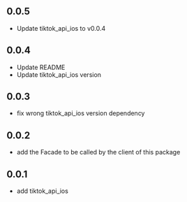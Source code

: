 ## 0.0.5
* Update tiktok_api_ios to v0.0.4

## 0.0.4
* Update README
* Update tiktok_api_ios version

## 0.0.3
* fix wrong tiktok_api_ios version dependency

## 0.0.2

* add the Facade to be called by the client of this package

## 0.0.1

* add tiktok_api_ios
